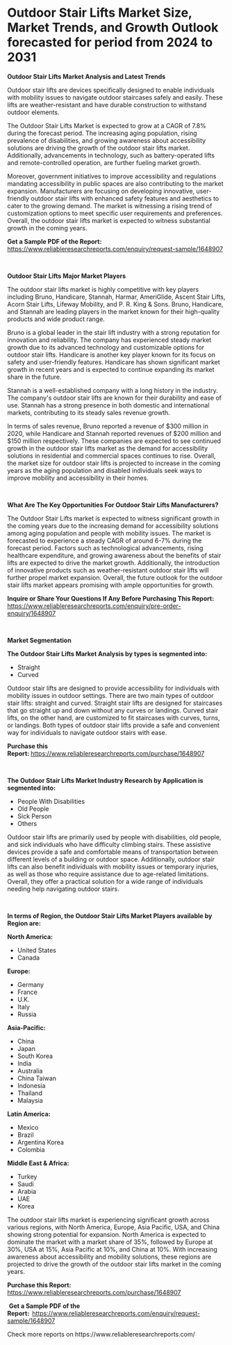 <p><h1>Outdoor Stair Lifts Market Size, Market Trends, and Growth Outlook forecasted for period from 2024 to 2031</h1></p><p><strong>Outdoor Stair Lifts Market Analysis and Latest Trends</strong></p>
<p><p>Outdoor stair lifts are devices specifically designed to enable individuals with mobility issues to navigate outdoor staircases safely and easily. These lifts are weather-resistant and have durable construction to withstand outdoor elements.</p><p>The Outdoor Stair Lifts Market is expected to grow at a CAGR of 7.8% during the forecast period. The increasing aging population, rising prevalence of disabilities, and growing awareness about accessibility solutions are driving the growth of the outdoor stair lifts market. Additionally, advancements in technology, such as battery-operated lifts and remote-controlled operation, are further fueling market growth.</p><p>Moreover, government initiatives to improve accessibility and regulations mandating accessibility in public spaces are also contributing to the market expansion. Manufacturers are focusing on developing innovative, user-friendly outdoor stair lifts with enhanced safety features and aesthetics to cater to the growing demand. The market is witnessing a rising trend of customization options to meet specific user requirements and preferences. Overall, the outdoor stair lifts market is expected to witness substantial growth in the coming years.</p></p>
<p><strong>Get a Sample PDF of the Report:&nbsp;</strong> <a href="https://www.reliableresearchreports.com/enquiry/request-sample/1648907">https://www.reliableresearchreports.com/enquiry/request-sample/1648907</a></p>
<p>&nbsp;</p>
<p><strong>Outdoor Stair Lifts Major Market Players</strong></p>
<p><p>The outdoor stair lifts market is highly competitive with key players including Bruno, Handicare, Stannah, Harmar, AmeriGlide, Ascent Stair Lifts, Acorn Stair Lifts, Lifeway Mobility, and P. R. King & Sons. Bruno, Handicare, and Stannah are leading players in the market known for their high-quality products and wide product range.</p><p>Bruno is a global leader in the stair lift industry with a strong reputation for innovation and reliability. The company has experienced steady market growth due to its advanced technology and customizable options for outdoor stair lifts. Handicare is another key player known for its focus on safety and user-friendly features. Handicare has shown significant market growth in recent years and is expected to continue expanding its market share in the future.</p><p>Stannah is a well-established company with a long history in the industry. The company's outdoor stair lifts are known for their durability and ease of use. Stannah has a strong presence in both domestic and international markets, contributing to its steady sales revenue growth.</p><p>In terms of sales revenue, Bruno reported a revenue of $300 million in 2020, while Handicare and Stannah reported revenues of $200 million and $150 million respectively. These companies are expected to see continued growth in the outdoor stair lifts market as the demand for accessibility solutions in residential and commercial spaces continues to rise. Overall, the market size for outdoor stair lifts is projected to increase in the coming years as the aging population and disabled individuals seek ways to improve mobility and accessibility in their homes.</p></p>
<p>&nbsp;</p>
<p><strong>What Are The Key Opportunities For Outdoor Stair Lifts Manufacturers?</strong></p>
<p><p>The Outdoor Stair Lifts market is expected to witness significant growth in the coming years due to the increasing demand for accessibility solutions among aging population and people with mobility issues. The market is forecasted to experience a steady CAGR of around 6-7% during the forecast period. Factors such as technological advancements, rising healthcare expenditure, and growing awareness about the benefits of stair lifts are expected to drive the market growth. Additionally, the introduction of innovative products such as weather-resistant outdoor stair lifts will further propel market expansion. Overall, the future outlook for the outdoor stair lifts market appears promising with ample opportunities for growth.</p></p>
<p><strong>Inquire or Share Your Questions If Any Before Purchasing This Report:</strong> <a href="https://www.reliableresearchreports.com/enquiry/pre-order-enquiry/1648907">https://www.reliableresearchreports.com/enquiry/pre-order-enquiry/1648907</a></p>
<p>&nbsp;</p>
<p><strong>Market Segmentation</strong></p>
<p><strong>The Outdoor Stair Lifts Market Analysis by types is segmented into:</strong></p>
<p><ul><li>Straight</li><li>Curved</li></ul></p>
<p><p>Outdoor stair lifts are designed to provide accessibility for individuals with mobility issues in outdoor settings. There are two main types of outdoor stair lifts: straight and curved. Straight stair lifts are designed for staircases that go straight up and down without any curves or landings. Curved stair lifts, on the other hand, are customized to fit staircases with curves, turns, or landings. Both types of outdoor stair lifts provide a safe and convenient way for individuals to navigate outdoor stairs with ease.</p></p>
<p><strong>Purchase this Report:&nbsp;</strong><a href="https://www.reliableresearchreports.com/purchase/1648907">https://www.reliableresearchreports.com/purchase/1648907</a></p>
<p>&nbsp;</p>
<p><strong>The Outdoor Stair Lifts Market Industry Research by Application is segmented into:</strong></p>
<p><ul><li>People With Disabilities</li><li>Old People</li><li>Sick Person</li><li>Others</li></ul></p>
<p><p>Outdoor stair lifts are primarily used by people with disabilities, old people, and sick individuals who have difficulty climbing stairs. These assistive devices provide a safe and comfortable means of transportation between different levels of a building or outdoor space. Additionally, outdoor stair lifts can also benefit individuals with mobility issues or temporary injuries, as well as those who require assistance due to age-related limitations. Overall, they offer a practical solution for a wide range of individuals needing help navigating outdoor stairs.</p></p>
<p>&nbsp;</p>
<p><strong>In terms of Region, the Outdoor Stair Lifts Market Players available by Region are:</strong></p>
<p>
    <p> <strong> North America: </strong>
        <ul>
            <li>United States</li>
            <li>Canada</li>
        </ul>
        </p> 
    <p> <strong> Europe: </strong>
        <ul>
            <li>Germany</li>
            <li>France</li>
            <li>U.K.</li>
            <li>Italy</li>
            <li>Russia</li>
        </ul>
        </p> 
    <p> <strong> Asia-Pacific: </strong>
        <ul>
            <li>China</li>
            <li>Japan</li>
            <li>South Korea</li>
            <li>India</li>
            <li>Australia</li>
            <li>China Taiwan</li>
            <li>Indonesia</li>
            <li>Thailand</li>
            <li>Malaysia</li>
        </ul>
        </p> 
    <p> <strong> Latin America: </strong>
        <ul>
            <li>Mexico</li>
            <li>Brazil</li>
            <li>Argentina Korea</li>
            <li>Colombia</li>
        </ul>
        </p> 
    <p> <strong> Middle East & Africa: </strong>
        <ul>
            <li>Turkey</li>
            <li>Saudi</li>
            <li>Arabia</li>
            <li>UAE</li>
            <li>Korea</li>
        </ul>
    </p>
    </p>
<p><p>The outdoor stair lifts market is experiencing significant growth across various regions, with North America, Europe, Asia Pacific, USA, and China showing strong potential for expansion. North America is expected to dominate the market with a market share of 35%, followed by Europe at 30%, USA at 15%, Asia Pacific at 10%, and China at 10%. With increasing awareness about accessibility and mobility solutions, these regions are projected to drive the growth of the outdoor stair lifts market in the coming years.</p></p>
<p><strong>Purchase this Report: </strong><a href="https://www.reliableresearchreports.com/purchase/1648907">https://www.reliableresearchreports.com/purchase/1648907</a></p>
<p>&nbsp;<strong>Get a Sample PDF of the Report:&nbsp;&nbsp;</strong><a href="https://www.reliableresearchreports.com/enquiry/request-sample/1648907">https://www.reliableresearchreports.com/enquiry/request-sample/1648907</a></p>
<p><strong></strong></p>
<p>Check more reports on https://www.reliableresearchreports.com/</p>
